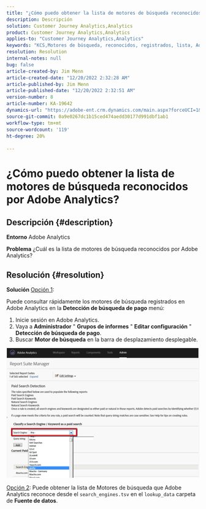 ```yaml
---
title: "¿Cómo puedo obtener la lista de motores de búsqueda reconocidos por Adobe Analytics?"
description: Descripción
solution: Customer Journey Analytics,Analytics
product: Customer Journey Analytics,Analytics
applies-to: "Customer Journey Analytics,Analytics"
keywords: "KCS,Motores de búsqueda, reconocidos, registrados, lista, Adobe Analytics"
resolution: Resolution
internal-notes: null
bug: false
article-created-by: Jim Menn
article-created-date: "12/20/2022 2:32:28 AM"
article-published-by: Jim Menn
article-published-date: "12/20/2022 2:32:51 AM"
version-number: 8
article-number: KA-19642
dynamics-url: "https://adobe-ent.crm.dynamics.com/main.aspx?forceUCI=1&pagetype=entityrecord&etn=knowledgearticle&id=d9a38787-0e80-ed11-81ac-6045bd006704"
source-git-commit: 0a9e0267dc1b15ced474aedd30177d991dbf1ab1
workflow-type: tm+mt
source-wordcount: '119'
ht-degree: 20%

---
```


# ¿Cómo puedo obtener la lista de motores de búsqueda reconocidos por Adobe Analytics?

## Descripción {#description}


<b>Entorno</b>
Adobe Analytics

<b>Problema</b>
¿Cuál es la lista de motores de búsqueda reconocidos por Adobe Analytics?


## Resolución {#resolution}


<b>Solución</b>
<u>Opción 1</u>:

Puede consultar rápidamente los motores de búsqueda registrados en Adobe Analytics en la <b>Detección de búsqueda de pago</b> menú:

1. Inicie sesión en Adobe Analytics.
2. Vaya a <b>Administrador</b> &quot; <b>Grupos de informes</b> &quot; <b>Editar configuración</b> &quot; <b>Detección de búsqueda de pago</b>.
3. Buscar <b>Motor de búsqueda</b> en la barra de desplazamiento desplegable.


![](assets/d35acf7a-a0e7-ec11-bb3c-000d3a3bd25c.png)

<u>Opción 2</u>: Puede obtener la lista de Motores de búsqueda que Adobe Analytics reconoce desde el `search_engines.tsv` en el `lookup_data` carpeta de <b>Fuente de datos</b>.
